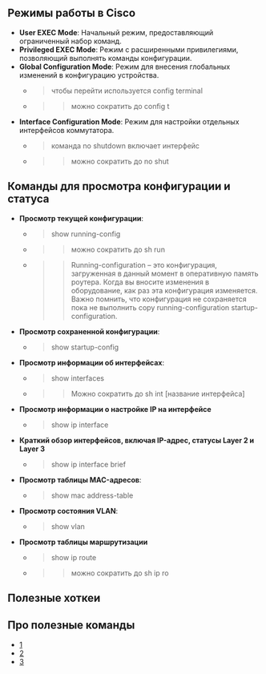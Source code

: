 ## Режимы работы в Cisco
* **User EXEC Mode**: Начальный режим, предоставляющий ограниченный набор команд.
* **Privileged EXEC Mode**: Режим с расширенными привилегиями, позволяющий выполнять команды конфигурации.
* **Global Configuration Mode**: Режим для внесения глобальных изменений в конфигурацию устройства.
  * > чтобы перейти используется config terminal
  * > > можно сократить до config t
* **Interface Configuration Mode**: Режим для настройки отдельных интерфейсов коммутатора.
  * > команда no shutdown включает интерфейс
  * > > можно сократить до no shut

## Команды для просмотра конфигурации и статуса

* **Просмотр текущей конфигурации**:
  * > show running-config
  * > > можно сократить до sh run
  * > > Running-configuration – это конфигурация, загруженная в данный момент в оперативную память роутера. Когда вы вносите изменения в оборудование, как раз эта конфигурация изменяется.
Важно помнить, что конфигурация не сохраняется пока не выполнить copy running-configuration startup-configuration.

* **Просмотр сохраненной конфигурации**:
  * > show startup-config

* **Просмотр информации об интерфейсах**:
  * > show interfaces
  * > > Можно сократить до sh int [название интерфейса]

* **Просмотр информации о настройке IP на интерфейсе**
  * > show ip interface

* **Краткий обзор интерфейсов, включая IP-адрес, статусы Layer 2 и Layer 3**
  * > show ip interface brief
  
* **Просмотр таблицы MAC-адресов**:
  * > show mac address-table

* **Просмотр состояния VLAN**:
  * > show vlan

* **Просмотр таблицы маршрутизации**
  * > show ip route
  * > > можно сократить до sh ip ro

## Полезные хоткеи

## Про полезные команды
* [1](https://www.linuxshop.ru/articles/a26710803-cisco_bazovye_komandy_i_nastroyki)
* [2](https://doc.s-terra.ru/rh_output/4.1/Gate/output/mergedProjects/Console/cisco-like_%D0%BA%D0%BE%D0%BC%D0%B0%D0%BD%D0%B4%D1%8B1.htm)
* [3](https://www.netwrix.com/cisco-commands-cheat-sheet.html)